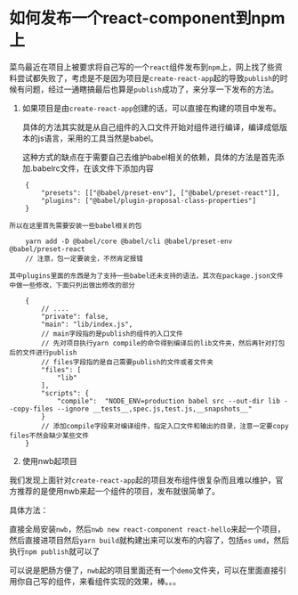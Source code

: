 # 如何发布一个react-component到npm上

菜鸟最近在项目上被要求将自己写的一个`react`组件发布到`npm`上，网上找了些资料尝试都失败了，考虑是不是因为项目是`create-react-app`起的导致`publish`的时候有问题，经过一通瞎搞最后也算是`publish`成功了，来分享一下发布的方法。


1. 如果项目是由`create-react-app`创建的话，可以直接在构建的项目中发布。

    具体的方法其实就是从自己组件的入口文件开始对组件进行编译，编译成低版本的js语言，采用的工具当然是babel。

    这种方式的缺点在于需要自己去维护babel相关的依赖，具体的方法是首先添加.babelrc文件，在该文件下添加内容
    
```
    {
        "presets": [["@babel/preset-env"], ["@babel/preset-react"]],
        "plugins": ["@babel/plugin-proposal-class-properties"]
    }
```
    所以在这里首先需要安装一些babel相关的包
```
    yarn add -D @babel/core @babel/cli @babel/preset-env @babel/preset-react
    // 注意，包一定要装全，不然肯定报错
```
    其中plugins里面的东西是为了支持一些babel还未支持的语法，其次在package.json文件中做一些修改，下面只列出做出修改的部分
```
    {
        // ....
        "private": false,
        "main": "lib/index.js",
        // main字段指的是publish的组件的入口文件
        // 先对项目执行yarn compile的命令得到编译后的lib文件夹，然后再针对打包后的文件进行publish
        // files字段指的是自己需要publish的文件或者文件夹
        "files": [
            "lib"
        ],
        "scripts": {
            "compile":  "NODE_ENV=production babel src --out-dir lib --copy-files --ignore __tests__,spec.js,test.js,__snapshots__"
        }
        // 添加compile字段来对编译组件，指定入口文件和输出的目录，注意一定要copy files不然会缺少某些文件
    }
```
    
    
2. 使用nwb起项目
   
我们发现上面针对`create-react-app`起的项目发布组件很复杂而且难以维护，官方推荐的是使用nwb来起一个组件的项目，发布就很简单了。

具体方法：

直接全局安装`nwb`，然后`nwb new react-component react-hello`来起一个项目，然后直接进项目然后`yarn build`就构建出来可以发布的内容了，包括`es` `umd`，然后执行`npm publish`就可以了

可以说是肥肠方便了，`nwb`起的项目里面还有一个`demo`文件夹，可以在里面直接引用你自己写的组件，来看组件实现的效果，棒。。。